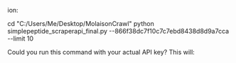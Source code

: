 ion:

  cd "C:/Users/Me/Desktop/MolaisonCrawl"
  python simplepeptide_scraperapi_final.py --866f38dc7f10c7c7ebd8438d8d9a7cca --limit 10

  Could you run this command with your actual API key? This will:
